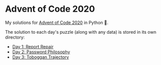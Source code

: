 # Advent of Code 2020

My solutions for [Advent of Code 2020](https://adventofcode.com/2020/) in Python 🐍.

The solution to each day's puzzle (along with any data) is stored in its own directory:
* [Day 1: Report Repair](./day01)
* [Day 2: Password Philosophy](./day02)
* [Day 3: Toboggan Trajectory](./day03)
